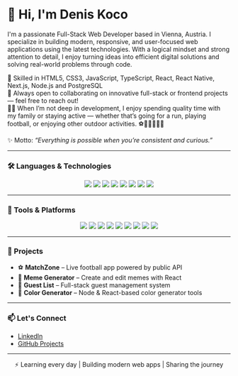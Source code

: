 # 👋 Hi, I'm Denis Koco

I'm a passionate Full-Stack Web Developer based in Vienna, Austria. I specialize in building modern, responsive, and user-focused web applications using the latest technologies. With a logical mindset and strong attention to detail, I enjoy turning ideas into efficient digital solutions and solving real-world problems through code.

🌱 Skilled in HTML5, CSS3, JavaScript, TypeScript, React, React Native, Next.js, Node.js and PostgreSQL  
💬 Always open to collaborating on innovative full-stack or frontend projects — feel free to reach out!  
🧘‍♂️ When I’m not deep in development, I enjoy spending quality time with my family or staying active — whether that’s going for a run, playing football, or enjoying other outdoor activities. ⚽🏃‍♂️👨‍👩‍👧

✨ Motto: _“Everything is possible when you’re consistent and curious.”_

---

### 🛠️ Languages & Technologies

<p align="center">
  <img src="https://img.shields.io/badge/HTML5-E34F26?style=for-the-badge&logo=html5&logoColor=white" />
  <img src="https://img.shields.io/badge/CSS3-1572B6?style=for-the-badge&logo=css3&logoColor=white" />
  <img src="https://img.shields.io/badge/JavaScript-F7DF1E?style=for-the-badge&logo=javascript&logoColor=black" />
  <img src="https://img.shields.io/badge/TypeScript-3178C6?style=for-the-badge&logo=typescript&logoColor=white" />
  <img src="https://img.shields.io/badge/React-20232A?style=for-the-badge&logo=react&logoColor=61DAFB" />
  <img src="https://img.shields.io/badge/Next.js-000000?style=for-the-badge&logo=nextdotjs&logoColor=white" />
  <img src="https://img.shields.io/badge/Node.js-339933?style=for-the-badge&logo=nodedotjs&logoColor=white" />
  <img src="https://img.shields.io/badge/PostgreSQL-4169E1?style=for-the-badge&logo=postgresql&logoColor=white" /> 
</p>

---

### 🧰 Tools & Platforms

<p align="center">
  <img src="https://img.shields.io/badge/VS%20Code-007ACC?style=for-the-badge&logo=visual-studio-code&logoColor=white" />
  <img src="https://img.shields.io/badge/Git-F05032?style=for-the-badge&logo=git&logoColor=white" />
  <img src="https://img.shields.io/badge/GitHub-181717?style=for-the-badge&logo=github&logoColor=white" />
  <img src="https://img.shields.io/badge/Figma-F24E1E?style=for-the-badge&logo=figma&logoColor=white" />
  <img src="https://img.shields.io/badge/Postman-FF6C37?style=for-the-badge&logo=postman&logoColor=white" />
  <img src="https://img.shields.io/badge/Jest-C21325?style=for-the-badge&logo=jest&logoColor=white" />
  <img src="https://img.shields.io/badge/Playwright-2EAD33?style=for-the-badge&logo=playwright&logoColor=white" />
  <img src="https://img.shields.io/badge/PNPM-F69220?style=for-the-badge&logo=pnpm&logoColor=white" />
  <img src="https://img.shields.io/badge/Fly.io-011E3C?style=for-the-badge&logo=flydotio&logoColor=white" />
</p>

---

### 🚀 Projects

- ⚽ **MatchZone** – Live football app powered by public API  
- 🎨 **Meme Generator** – Create and edit memes with React  
- 📝 **Guest List** – Full-stack guest management system  
- 🎯 **Color Generator** – Node & React-based color generator tools  

---

### 📫 Let's Connect

- [LinkedIn](https://www.linkedin.com/in/denis-koco)
- [GitHub Projects](https://github.com/denis-1989)

---

<p align="center">
  ⚡ Learning every day | Building modern web apps | Sharing the journey
</p>


